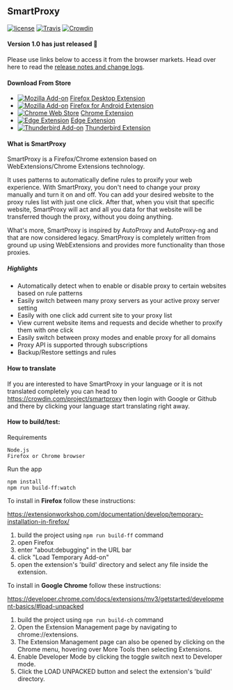 ## SmartProxy

[![license](https://img.shields.io/github/license/salarcode/SmartProxy.svg)](https://github.com/salarcode/SmartProxy/blob/master/LICENSE) [![Travis](https://img.shields.io/travis/salarcode/SmartProxy.svg)]() [![Crowdin](https://d322cqt584bo4o.cloudfront.net/smartproxy/localized.svg)](https://crowdin.com/project/smartproxy)

#### Version 1.0 has just released 🎉
Please use links below to access it from the browser markets.
Head over here to read the [release notes and change logs](https://github.com/salarcode/SmartProxy/tree/v1.0.x).


#### Download From Store

 * [![Mozilla Add-on](https://img.shields.io/amo/v/smartproxy.svg)](https://addons.mozilla.org/en-US/firefox/addon/smartproxy/) [Firefox Desktop Extension](https://addons.mozilla.org/en-US/firefox/addon/smartproxy)
 * [![Mozilla Add-on](https://img.shields.io/amo/v/smartproxy.svg)](https://addons.mozilla.org/en-US/firefox/addon/smartproxy/) [Firefox for Android Extension](https://github.com/salarcode/SmartProxy/wiki/Install-on-Firefox-Android)
 * [![Chrome Web Store](https://img.shields.io/chrome-web-store/v/jogcnplbkgkfdakgdenhlpcfhjioidoj.svg)](https://chrome.google.com/webstore/detail/smartproxy/jogcnplbkgkfdakgdenhlpcfhjioidoj) [Chrome Extension](https://chrome.google.com/webstore/detail/smartproxy/jogcnplbkgkfdakgdenhlpcfhjioidoj)
 * [![Edge Extension](https://img.shields.io/badge/Edge%20Extension-v0.9.x-0884D8)](https://microsoftedge.microsoft.com/addons/detail/canbjhbbhfggbdfgpddpnckdjgfcbnpb) [Edge Extension](https://microsoftedge.microsoft.com/addons/detail/canbjhbbhfggbdfgpddpnckdjgfcbnpb)
 * [![Thunderbird Add-on](https://img.shields.io/badge/thunderbird%20add--on-alpha-blue)](https://addons.thunderbird.net/en-US/thunderbird/addon/smartproxy/) [Thunderbird Extension](https://addons.thunderbird.net/en-US/thunderbird/addon/smartproxy/)

#### What is SmartProxy
SmartProxy is a Firefox/Chrome extension based on WebExtensions/Chrome Extensions technology.

It uses patterns to automatically define rules to proxify your web experience. With SmartProxy, you don't need to change your proxy manually and turn it on and off. You can add your desired website to the proxy rules list with just one click. After that, when you visit that specific website, SmartProxy will act and all you data for that website will be transferred though the proxy, without you doing anything.

What's more, SmartProxy is inspired by AutoProxy and AutoProxy-ng and that are now considered legacy. SmartProxy is completely written from ground up using WebExtensions and provides more functionality than those proxies.

##### Highlights
- Automatically detect when to enable or disable proxy to certain websites based on rule patterns
- Easily switch between many proxy servers as your active proxy server setting
- Easily with one click add current site to your proxy list
- View current website items and requests and decide whether to proxify them with one click
- Easily switch between proxy modes and enable proxy for all domains
- Proxy API is supported through subscriptions
- Backup/Restore settings and rules

#### How to translate
If you are interested to have SmartProxy in your language or it is not translated completely you can head to https://crowdin.com/project/smartproxy then login with Google or Github and there by clicking your language start translating right away.

#### How to build/test:
Requirements

    Node.js
    Firefox or Chrome browser

Run the app

    npm install
    npm run build-ff:watch

To install in **Firefox** follow these instructions:

https://extensionworkshop.com/documentation/develop/temporary-installation-in-firefox/

1.	build the project using `npm run build-ff` command
2.	open Firefox
3.	enter "about:debugging" in the URL bar
4.	click "Load Temporary Add-on"
5.	open the extension's 'build' directory and select any file inside the extension.

To install in **Google Chrome** follow these instructions:

https://developer.chrome.com/docs/extensions/mv3/getstarted/development-basics/#load-unpacked

1.	build the project using `npm run build-ch` command
2.	Open the Extension Management page by navigating to chrome://extensions.
3.	The Extension Management page can also be opened by clicking on the Chrome menu, hovering over More Tools then selecting Extensions.
4.	Enable Developer Mode by clicking the toggle switch next to Developer mode.
5.	Click the LOAD UNPACKED button and select the extension's 'build' directory.

